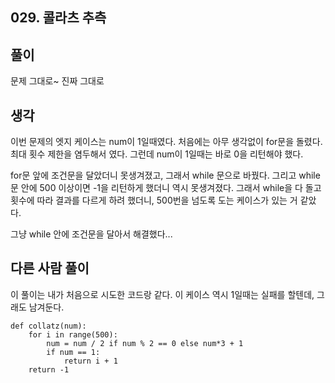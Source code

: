 ## 029. 콜라츠 추측

## 풀이

문제 그대로~ 진짜 그대로

## 생각

이번 문제의 엣지 케이스는 num이 1일때였다.
처음에는 아무 생각없이 for문을 돌렸다.
최대 횟수 제한을 염두해서 였다.
그런데 num이 1일때는 바로 0을 리턴해야 했다.

for문 앞에 조건문을 달았더니 못생겨졌고, 그래서 while 문으로 바꿨다.
그리고 while 문 안에 500 이상이면 -1을 리턴하게 했더니 역시 못생겨졌다.
그래서 while을 다 돌고 횟수에 따라 결과를 다르게 하려 했더니, 500번을 넘도록 도는 케이스가 있는 거 같았다.

그냥 while 안에 조건문을 달아서 해결했다...

## 다른 사람 풀이

이 풀이는 내가 처음으로 시도한 코드랑 같다.
이 케이스 역시 1일때는 실패를 할텐데, 그래도 남겨둔다.

```
def collatz(num):
    for i in range(500):
        num = num / 2 if num % 2 == 0 else num*3 + 1
        if num == 1:
            return i + 1
    return -1
```